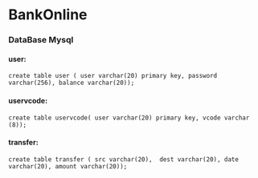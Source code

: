 # BankOnline
### DataBase Mysql   
#### user:  
    create table user ( user varchar(20) primary key, password varchar(256), balance varchar(20));
#### uservcode:
    create table uservcode( user varchar(20) primary key, vcode varchar (8));
#### transfer:
    create table transfer ( src varchar(20),  dest varchar(20), date varchar(20), amount varchar(20));
